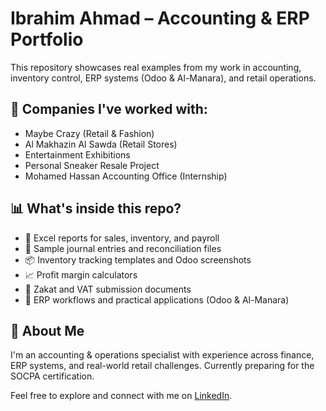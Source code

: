 # Ibrahim Ahmad – Accounting & ERP Portfolio

This repository showcases real examples from my work in accounting, inventory control, ERP systems (Odoo & Al-Manara), and retail operations.

## 💼 Companies I've worked with:
- Maybe Crazy (Retail & Fashion)
- Al Makhazin Al Sawda (Retail Stores)
- Entertainment Exhibitions
- Personal Sneaker Resale Project
- Mohamed Hassan Accounting Office (Internship)

## 📊 What's inside this repo?
- 📁 Excel reports for sales, inventory, and payroll
- 🧾 Sample journal entries and reconciliation files
- 📦 Inventory tracking templates and Odoo screenshots
- 📈 Profit margin calculators
- 📂 Zakat and VAT submission documents
- 📌 ERP workflows and practical applications (Odoo & Al-Manara)

## 🌟 About Me
I'm an accounting & operations specialist with experience across finance, ERP systems, and real-world retail challenges. Currently preparing for the SOCPA certification.

Feel free to explore and connect with me on [LinkedIn](https://www.linkedin.com/in/1brahimahmad/).
